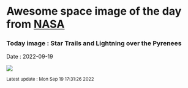 
# Awesome space image of the day from [NASA](https://api.nasa.gov/)

### Today image : Star Trails and Lightning over the Pyrenees

Date : 2022-09-19


![](https://apod.nasa.gov/apod/image/2209/LightningStarTrails_Llimos_960.jpg)

<small>Latest update : Mon Sep 19 17:31:26 2022</small>


